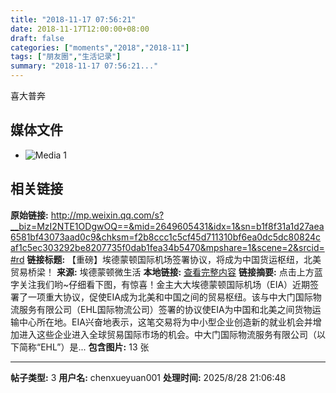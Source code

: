 ```yaml
---
title: "2018-11-17 07:56:21"
date: 2018-11-17T12:00:00+08:00
draft: false
categories: ["moments","2018","2018-11"]
tags: ["朋友圈","生活记录"]
summary: "2018-11-17 07:56:21..."
---
```


喜大普奔

## 媒体文件

- ![Media 1](/Moments/photos/2018-11-17/201811170756210.jpg)

## 相关链接

**原始链接:** http://mp.weixin.qq.com/s?__biz=MzI2NTE1ODgwOQ==&mid=2649605431&idx=1&sn=b1f8f31a1d27aea6581bf43073aad0c9&chksm=f2b8ccc1c5cf45d711310bf6ea0dc5dc80824caf1c5ec303292be8207735f0dab1fea34b5470&mpshare=1&scene=2&srcid=#rd
**链接标题:** 【重磅】埃德蒙顿国际机场签署协议，将成为中国货运枢纽，北美贸易桥梁！
**来源:** 埃德蒙顿微生活
**本地链接:** [查看完整内容](/link_content/2018/11/2018-11-17-2/link_content/)
**链接摘要:** 点击上方蓝字关注我们哟~仔细看下图，有惊喜！金主大大埃德蒙顿国际机场（EIA）近期签署了一项重大协议，促使EIA成为北美和中国之间的贸易枢纽。该与中大门国际物流服务有限公司（EHL国际物流公司）签署的协议使EIA为中国和北美之间货物运输中心所在地。EIA兴奋地表示，这笔交易将为中小型企业创造新的就业机会并增加进入这些企业进入全球贸易国际市场的机会。中大门国际物流服务有限公司（以下简称“EHL”）是...
**包含图片:** 13 张

---

**帖子类型:** 3
**用户名:** chenxueyuan001
**处理时间:** 2025/8/28 21:06:48